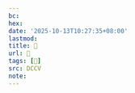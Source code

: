 ```yaml
---
bc:
hex:
date: '2025-10-13T10:27:35+08:00'
lastmod:
title: 􅅙
url: 􅅙
tags: [𨴖]
src: DCCV
note:
---
```


